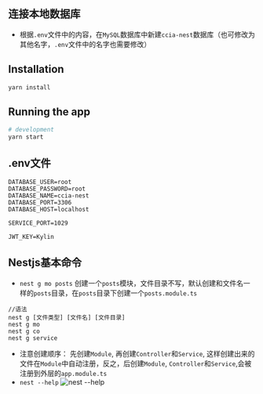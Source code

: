 ## 连接本地数据库
- 根据`.env`文件中的内容，在`MySQL`数据库中新建`ccia-nest`数据库（也可修改为其他名字，`.env`文件中的名字也需要修改）

## Installation

```bash
yarn install
```

## Running the app

```bash
# development
yarn start
```

## .env文件
```.env
DATABASE_USER=root
DATABASE_PASSWORD=root
DATABASE_NAME=ccia-nest
DATABASE_PORT=3306
DATABASE_HOST=localhost

SERVICE_PORT=1029

JWT_KEY=Kylin
```

## Nestjs基本命令

- `nest g mo posts` 创建一个`posts`模块，文件目录不写，默认创建和文件名一样的`posts`目录，在`posts`目录下创建一个`posts.module.ts`
```ssh
//语法
nest g [文件类型] [文件名] [文件目录]
nest g mo
nest g co
nest g service
```
- 注意创建顺序： 先创建`Module`, 再创建`Controller`和`Service`, 这样创建出来的文件在`Module`中自动注册，反之，后创建`Module`, `Controller`和`Service`,会被注册到外层的`app.module.ts`
- `nest --help`
![nest --help](https://cdn.nlark.com/yuque/0/2022/png/23115285/1669084883170-d53e995e-425b-42da-8acb-167f4d217705.png)
